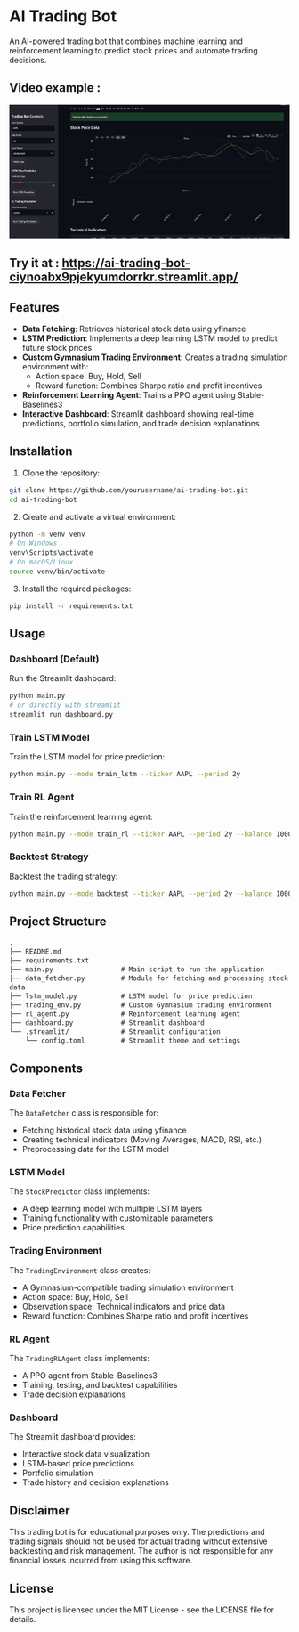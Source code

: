 # AI Trading Bot

An AI-powered trading bot that combines machine learning and reinforcement learning to predict stock prices and automate trading decisions.

## Video example : 

![Demo GIF](./trading_demo.gif)

## Try it at : https://ai-trading-bot-ciynoabx9pjekyumdorrkr.streamlit.app/

## Features

- **Data Fetching**: Retrieves historical stock data using yfinance
- **LSTM Prediction**: Implements a deep learning LSTM model to predict future stock prices
- **Custom Gymnasium Trading Environment**: Creates a trading simulation environment with:
  - Action space: Buy, Hold, Sell
  - Reward function: Combines Sharpe ratio and profit incentives
- **Reinforcement Learning Agent**: Trains a PPO agent using Stable-Baselines3
- **Interactive Dashboard**: Streamlit dashboard showing real-time predictions, portfolio simulation, and trade decision explanations

## Installation

1. Clone the repository:
```bash
git clone https://github.com/yourusername/ai-trading-bot.git
cd ai-trading-bot
```

2. Create and activate a virtual environment:
```bash
python -m venv venv
# On Windows
venv\Scripts\activate
# On macOS/Linux
source venv/bin/activate
```

3. Install the required packages:
```bash
pip install -r requirements.txt
```

## Usage

### Dashboard (Default)

Run the Streamlit dashboard:
```bash
python main.py
# or directly with streamlit
streamlit run dashboard.py
```

### Train LSTM Model

Train the LSTM model for price prediction:
```bash
python main.py --mode train_lstm --ticker AAPL --period 2y
```

### Train RL Agent

Train the reinforcement learning agent:
```bash
python main.py --mode train_rl --ticker AAPL --period 2y --balance 10000 --timesteps 10000
```

### Backtest Strategy

Backtest the trading strategy:
```bash
python main.py --mode backtest --ticker AAPL --period 2y --balance 10000
```

## Project Structure

```
.
├── README.md
├── requirements.txt
├── main.py                 # Main script to run the application
├── data_fetcher.py         # Module for fetching and processing stock data
├── lstm_model.py           # LSTM model for price prediction
├── trading_env.py          # Custom Gymnasium trading environment
├── rl_agent.py             # Reinforcement learning agent
├── dashboard.py            # Streamlit dashboard
└── .streamlit/             # Streamlit configuration
    └── config.toml         # Streamlit theme and settings
```

## Components

### Data Fetcher

The `DataFetcher` class is responsible for:
- Fetching historical stock data using yfinance
- Creating technical indicators (Moving Averages, MACD, RSI, etc.)
- Preprocessing data for the LSTM model

### LSTM Model

The `StockPredictor` class implements:
- A deep learning model with multiple LSTM layers
- Training functionality with customizable parameters
- Price prediction capabilities

### Trading Environment

The `TradingEnvironment` class creates:
- A Gymnasium-compatible trading simulation environment
- Action space: Buy, Hold, Sell
- Observation space: Technical indicators and price data
- Reward function: Combines Sharpe ratio and profit incentives

### RL Agent

The `TradingRLAgent` class implements:
- A PPO agent from Stable-Baselines3
- Training, testing, and backtest capabilities
- Trade decision explanations

### Dashboard

The Streamlit dashboard provides:
- Interactive stock data visualization
- LSTM-based price predictions
- Portfolio simulation
- Trade history and decision explanations

## Disclaimer

This trading bot is for educational purposes only. The predictions and trading signals should not be used for actual trading without extensive backtesting and risk management. The author is not responsible for any financial losses incurred from using this software.

## License

This project is licensed under the MIT License - see the LICENSE file for details. 
